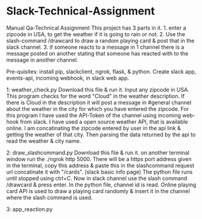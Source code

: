 # Slack-Technical-Assignment
Manual Qa-Technical Assignment
This project has 3 parts in it. 1. enter a zipcode in USA, to get the weather if it is going to rain or not. 2. Use the slash-command /drawcard to draw a random playing card & post that in the slack channel. 3. if someone reacts to a message in 1 channel there is a message posted on another stating that someone has reacted with <something> to the message in another channel.
  
Pre-quisites:
install pip, slackclient, ngrok, flask, & python. 
Create slack app, events-api, incoming webhook, in slack web app.

1: weather_check.py
Download this file & run it.
Input any zipcode in USA. This program checks for the word "Cloud" in the weather description.
If there is Cloud in the description it will post a message in #general channel about the weather in the city for which you have entered the zipcode.
For this program I have used the API-Token of the channel using incoming web-hook from slack. 
I have used a open source weather API, that is available online. I am concatinating the zipcode entered by user in the api link & getting the weather of that city. Then parsing the data returned by the api to read the weather & city name.

2: draw_slashcommand.py
Download this file & run it. on another terminal window run the ./ngrok http 5000.
There will be a https port address given in the terminal, copy this address & paste this in the slashcommand request url concatinate it with "/cards". (slack basic info page)
The python file runs until stopped using ctrl+C. 
Now in slack channel use the slash command /drawcard & press enter.
In the python file, channel id is read.
Online playing card API is used to draw a playing card randomly & insert it in the channel where the slash command is used.

3: app_reaction.py
